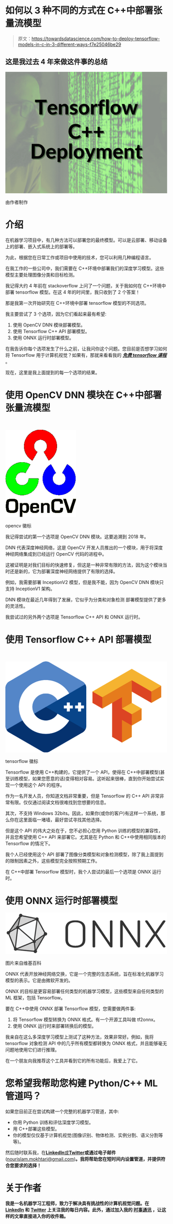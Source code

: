 # 如何以 3 种不同的方式在 C++中部署张量流模型

> 原文：<https://towardsdatascience.com/how-to-deploy-tensorflow-models-in-c-in-3-different-ways-f7e25046be29>

## 这是我过去 4 年来做这件事的总结

![](img/5a069df0efe1e8c6b9a40a02bf90fef3.png)

由作者制作

# 介绍

在机器学习项目中，有几种方法可以部署您的最终模型。可以是云部署、移动设备上的部署、嵌入式系统上的部署等。

为此，根据您在日常工作或项目中使用的技术，您可以利用几种编程语言。

在我工作的一些公司中，我们需要在 C++环境中部署我们的深度学习模型。这些模型主要处理图像分类和目标检测。

我记得大约 4 年前在 stackoverflow 上问了一个问题，关于我如何在 C++环境中部署 tensorflow 模型。在这 4 年的时间里，我只收到了 2 个答案！

那是我第一次开始研究在 C++环境中部署 tensorflow 模型的不同选项。

我主要尝试了 3 个选项，因为它们看起来最有希望:

1.  使用 OpenCV DNN 模块部署模型。
2.  使用 Tensorflow C++ API 部署模型。
3.  使用 ONNX 运行时部署模型。

在我告诉你每个选项发生了什么之前，让我问你这个问题。您目前是否想学习如何将 Tensorflow 用于计算机视觉？如果有，那就来看看我的 [***免费 tensorflow 课程***](https://aifee.teachable.com/p/introduction-to-tensorflow-2-for-computer-vision) 。

现在，这里是我上面提到的每一个选项的结果。

# 使用 OpenCV DNN 模块在 C++中部署张量流模型

​

![](img/782cf912bab1fbecdaa843b429903d35.png)

opencv 徽标

我记得尝试的第一个选项是 OpenCV DNN 模块。这要追溯到 2018 年。

DNN 代表深度神经网络，这是 OpenCV 开发人员推出的一个模块，用于将深度神经网络集成到已经运行 OpenCV 代码的进程中。

这被证明是对我们目标的快速修复，但这是一种非常有限的方法，因为这个模块当时还是新的，它为部署深度神经网络提供了有限的选择。

例如，我需要部署 InceptionV2 模型，但是我不能，因为 OpenCV DNN 模块只支持 InceptionV1 架构。

DNN 模块在最近几年得到了发展，它似乎为分类和对象检测 部署模型提供了更多的灵活性。

我尝试过的另外两个选项是 Tensorflow C++ API 和 ONNX 运行时。

# 使用 Tensorflow C++ API 部署模型

​

![](img/61be84a50381ef260a1d30728716d1fa.png)

tensorflow 徽标

Tensorflow 是使用 C++构建的，它提供了一个 API，使得在 C++中部署模型(甚至训练模型，如果您愿意的话)变得相对容易。这听起来很棒，直到你开始尝试实现一个使用这个 API 的程序。

作为一名开发人员，你知道文档非常重要，但是 Tensorflow 的 C++ API 非常非常有限。仅仅通过阅读文档很难找到您想要的信息。

其次，不支持 Windows 32bits。因此，如果你(或你的客户)有这样一个系统，那么你在这里面临一堵墙，最好尝试寻找其他选择。

但是这个 API 的伟大之处在于，您不必担心您用 Python 训练的模型的兼容性，并且您希望使用 C++ API 来部署它。尤其是在 Python 和 C++中使用相同版本的 Tensorflow 的情况下。

我个人已经使用这个 API 部署了图像分类模型和对象检测模型，除了我上面提到的限制因素之外，这些模型完全按照预期工作。

在 C++中部署 Tensorflow 模型时，我个人尝试的最后一个选项是 ONNX 运行时。

# 使用 ONNX 运行时部署模型

![](img/e66f9fc6bb03178f5b6ca421833362d9.png)

图片来自维基百科

ONNX 代表开放神经网络交换，它是一个完整的生态系统，旨在标准化机器学习模型的表示。它是由微软开发的。

ONNX 的目标是更容易部署任何类型的机器学习模型，这些模型来自任何类型的 ML 框架，包括 Tensorflow。

要在 C++中使用 ONNX 部署 Tensorflow 模型，您需要做两件事:

1.  将 Tensorflow 模型转换为 ONNX 格式。有一个开源工具叫做 tf2onnx。
2.  使用 ONNX 运行时来部署转换后的模型。

我亲自在这么多深度学习模型上测试了这种方法，效果非常好。例如，我将 tensorflow 对象检测 API 中的几乎所有模型都转换为 ONNX 格式，并且能够毫无问题地使用它们进行推理。

在一个朋友向我推荐这个工具并看到它的所有功能后，我爱上了它。

# 您希望我帮助您构建 Python/C++ ML 管道吗？

如果您目前正在尝试构建一个完整的机器学习管道，其中:

*   你用 Python 训练和评估深度学习模型。
*   用 C++部署这些模型。
*   你的模型仅仅基于计算机视觉(图像识别、物体检测、实例分割、语义分割等等)。

然后随时联系我，在[**LinkedIn**或](https://www.linkedin.com/in/nour-islam-mokhtari-07b521a5/)[**Twitter**](https://twitter.com/NourIslamMo)**或通过电子邮件**(nourislam.mokhtari@gmail.com)**。我将帮助您在短时间内设置管道，并提供符合您要求的选择！**

# **关于作者**

**我是一名机器学习工程师，致力于解决具有挑战性的计算机视觉问题。在 [**LinkedIn**](https://www.linkedin.com/in/nour-islam-mokhtari-07b521a5/) 和 [**Twitter**](https://twitter.com/NourIslamMo) 上关注我的每日内容。此外，通过加入我的 [**时事通讯**](https://nourislam.ck.page/dc3e8b7e12) **，让这样的文章直接进入你的收件箱。****